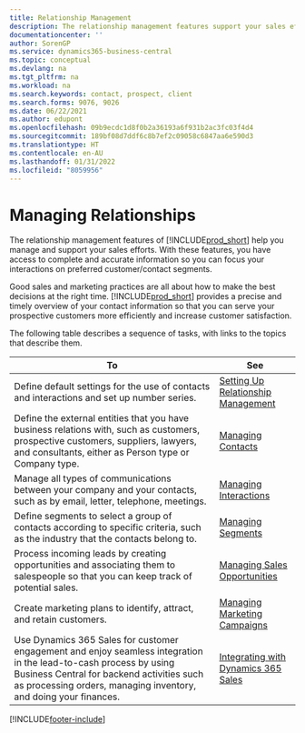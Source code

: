 ```yaml
---
title: Relationship Management
description: The relationship management features support your sales efforts and let you access information about contacts and prospects to serve customers efficiently.
documentationcenter: ''
author: SorenGP
ms.service: dynamics365-business-central
ms.topic: conceptual
ms.devlang: na
ms.tgt_pltfrm: na
ms.workload: na
ms.search.keywords: contact, prospect, client
ms.search.forms: 9076, 9026
ms.date: 06/22/2021
ms.author: edupont
ms.openlocfilehash: 09b9ecdc1d8f0b2a36193a6f931b2ac3fc03f4d4
ms.sourcegitcommit: 189bf08d7ddf6c8b7ef2c09058c6847aa6e590d3
ms.translationtype: HT
ms.contentlocale: en-AU
ms.lasthandoff: 01/31/2022
ms.locfileid: "8059956"
---
```

# <a name="managing-relationships"></a>Managing Relationships
The relationship management features of [!INCLUDE[prod_short](includes/prod_short.md)] help you manage and support your sales efforts. With these features, you have access to complete and accurate information so you can focus your interactions on preferred customer/contact segments.

Good sales and marketing practices are all about how to make the best decisions at the right time. [!INCLUDE[prod_short](includes/prod_short.md)] provides a precise and timely overview of your contact information so that you can serve your prospective customers more efficiently and increase customer satisfaction.

The following table describes a sequence of tasks, with links to the topics that describe them.  

| To | See |
| --- | --- |
|Define default settings for the use of contacts and interactions and set up number series.|[Setting Up Relationship Management](marketing-setup-marketing.md)|
|Define the external entities that you have business relations with, such as customers, prospective customers, suppliers, lawyers, and consultants, either as Person type or Company type.|[Managing Contacts](marketing-contacts.md)|
|Manage all types of communications between your company and your contacts, such as by email, letter, telephone, meetings.|[Managing Interactions](marketing-interactions.md)|
|Define segments to select a group of contacts according to specific criteria, such as the industry that the contacts belong to.|[Managing Segments](marketing-segments.md)|
|Process incoming leads by creating opportunities and associating them to salespeople so that you can keep track of potential sales.|[Managing Sales Opportunities](marketing-manage-sales-opportunities.md)|
|Create marketing plans to identify, attract, and retain customers.|[Managing Marketing Campaigns](marketing-campaigns.md)|
|Use Dynamics 365 Sales for customer engagement and enjoy seamless integration in the lead-to-cash process by using Business Central for backend activities such as processing orders, managing inventory, and doing your finances.|[Integrating with Dynamics 365 Sales](marketing-integrate-dynamicscrm.md)|


[!INCLUDE[footer-include](includes/footer-banner.md)]